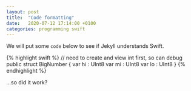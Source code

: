 ```yaml
---
layout: post
title:  "Code formatting"
date:   2020-07-12 17:14:00 +0100
categories: programming swift
---
```

We will put some `code` below to see if Jekyll understands Swift.

{% highlight swift %}
// need to create and view int first, so can debug
public struct BigNumber {
    var hi : UInt8
    var mi : UInt8
    var lo : UInt8
}
{% endhighlight %}

...so did it work?
